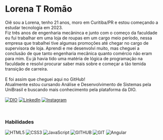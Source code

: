 
# Lorena T Romão
Oiê sou a Lorena, tenho 21 anos, moro em Curitiba/PR e estou começando a estudar tecnologia em 2023. <br/>
Fiz três anos de engenharia mecâninca e junto com o começo da faculdade eu fui trabalhar em uma loja de roupas em um cargo meio período, nessa empresa que trabalhei tive algumas promoções até chegar no cargo de supervisora de loja. Aprendi e me desenvolvi muito, mas cheguei a conclusão de que tanto engenharia mecânica quanto comércio não eram para mim. Eu já havia tido uma matéria de lógica de programação na faculdade e resolvi procurar saber mais sobre e começar a tão temida transição de carreira. <br/>
<br/>
E foi assim que cheguei aqui no GitHub! <br/>
Atualmente estou cursando Análise e Desenvolvimento de Sistemas pela UniBrasil e buscando mais conhecimento pela plataforma da DIO.  
<br/>
[![DIO](https://img.shields.io/badge/Meu_Perfil_na_DIO-97FFFF?style=for-the-badge&logo=&logoColor=0E76A8)](https://web.dio.me/users/tanconrl?tab=skills)
[![LinkedIn](https://img.shields.io/badge/LinkedIn-97FFFF?style=for-the-badge&logo=linkedin&logoColor=0E76A8)](https://www.linkedin.com/in/lorena-tancon-rom%C3%A3o-2b5a13164/)
[![Instagram](https://img.shields.io/badge/Instagram-97FFFF?style=for-the-badge&logo=instagram)](https://www.instagram.com/tancollor/)

<br/>

### Habilidades 

![HTML5](https://img.shields.io/badge/HTML5-79CDCD?style=for-the-badge&logo=html5)
![CSS3](https://img.shields.io/badge/CSS3-79CDCD?style=for-the-badge&logo=css3&logoColor=264CE4)
![JavaScript](https://img.shields.io/badge/JavaScript-79CDCD?style=for-the-badge&logo=javascript)
![GITHUB](https://img.shields.io/badge/Github-79CDCD?style=for-the-badge&logo=github)
![GIT](https://img.shields.io/badge/Git-79CDCD?style=for-the-badge&logo=git)
![Angular](https://img.shields.io/badge/Angular-79CDCD?style=for-the-badge&logo=angular&logoColor=C3002F)


